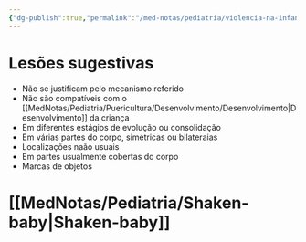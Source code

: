 ```yaml
---
{"dg-publish":true,"permalink":"/med-notas/pediatria/violencia-na-infancia/"}
---
```


# Lesões sugestivas
- Não se justificam pelo mecanismo referido
- Não são compatíveis com o [[MedNotas/Pediatria/Puericultura/Desenvolvimento/Desenvolvimento\|Desenvolvimento]] da criança
- Em diferentes estágios de evolução  ou consolidação
- Em várias partes do corpo, simétricas ou bilateraias
- Localizações naão usuais
- Em partes usualmente cobertas do corpo
- Marcas de objetos

# [[MedNotas/Pediatria/Shaken-baby\|Shaken-baby]]
